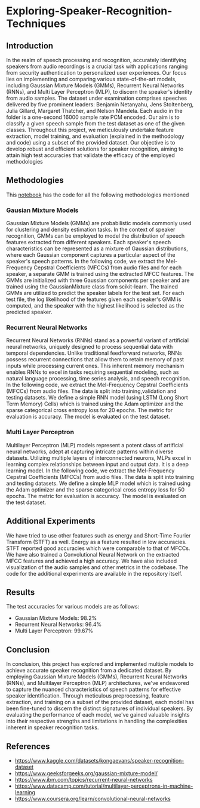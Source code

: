# Exploring-Speaker-Recognition-Techniques

## Introduction
In the realm of speech processing and recognition, accurately identifying speakers from audio recordings is a crucial task with applications ranging from security authentication to personalized user experiences.
Our focus lies on implementing and comparing various state-of-the-art models, including Gaussian Mixture Models (GMMs), Recurrent Neural Networks (RNNs), and Multi Layer Perceptron (MLP), to discern the speaker's identity from audio samples. 
The dataset under examination comprises speeches delivered by five prominent leaders: Benjamin Netanyahu, Jens Stoltenberg, Julia Gillard, Margaret Thatcher, and Nelson Mandela. Each audio in the folder is a one-second 16000 sample rate PCM encoded. Our aim is to classify a given speech sample from the test dataset as one of the given classes. 
Throughout this project, we meticulously undertake feature extraction, model training, and evaluation (explained in the methodology and code) using a subset of the provided dataset. Our objective is to develop robust and efficient solutions for speaker recognition, aiming to attain high test accuracies that validate the efficacy of the employed methodologies

## Methodologies

This [notebook](https://github.com/ndhruv03/Exploring-Speaker-Recognition-Techniques/blob/main/speakerrecognition-combined-fa30a0.ipynb) has the code for all the following methodologies mentioned
### Gausian Mixture Models
Gaussian Mixture Models (GMMs) are probabilistic models commonly used for clustering and density estimation tasks. In the context of speaker recognition, GMMs can be employed to model the distribution of speech features extracted from different speakers. Each speaker's speech characteristics can be represented as a mixture of Gaussian distributions, where each Gaussian component captures a particular aspect of the speaker's speech patterns.
In the following code, we extract the Mel-Frequency Cepstral Coefficients (MFCCs) from audio files and for each speaker, a separate GMM is trained using the extracted MFCC features. The GMMs are initialized with three Gaussian components per speaker and are trained using the GaussianMixture class from scikit-learn. The trained GMMs are utilized to predict the speaker labels for the test set. For each test file, the log likelihood of the features given each speaker's GMM is computed, and the speaker with the highest likelihood is selected as the predicted speaker.

### Recurrent Neural Networks
Recurrent Neural Networks (RNNs) stand as a powerful variant of artificial neural networks, uniquely designed to process sequential data with temporal dependencies. Unlike traditional feedforward networks, RNNs possess recurrent connections that allow them to retain memory of past inputs while processing current ones. This inherent memory mechanism enables RNNs to excel in tasks requiring sequential modeling, such as natural language processing, time series analysis, and speech recognition. 
In the following code, we extract the Mel-Frequency Cepstral Coefficients (MFCCs) from audio files. The data is split into training,validation and testing datasets. We define a simple RNN model (using LSTM (Long Short Term Memory) Cells) which is trained using the Adam optimizer and the sparse categorical cross entropy loss for 20 epochs. The metric for evaluation is accuracy. The model is evaluated on the test dataset.

### Multi Layer Perceptron
Multilayer Perceptron (MLP) models represent a potent class of artificial neural networks, adept at capturing intricate patterns within diverse datasets. Utilizing multiple layers of interconnected neurons, MLPs excel in learning complex relationships between input and output data. It is a deep learning model.
In the following code, we extract the Mel-Frequency Cepstral Coefficients (MFCCs) from audio files. The data is split into training and testing datasets. We define a simple MLP model which is trained using the Adam optimizer and the sparse categorical cross entropy loss for 50 epochs. The metric for evaluation is accuracy. The model is evaluated on the test dataset.

## Additional Experiments
We have tried to use other features such as energy and Short-Time Fourier Transform (STFT) as well. Energy as a feature resulted in low accuracies. STFT reported good accuracies which were comparable to that of MFCCs.
We have also trained a Convolutional Neural Network on the extracted MFCC features and achieved a high accuracy. We have also included visualization of the audio samples and other metrics in the codebase. The code for the additional experiments are available in the repository itself.

## Results
The test accuracies for various models are as follows:
- Gaussian Mixture Models: 98.2%
- Recurrent Neural Networks: 96.4%
- Multi Layer Perceptron: 99.67%

## Conclusion
In conclusion, this project has explored and implemented multiple models to achieve accurate speaker recognition from a dedicated dataset. By employing Gaussian Mixture Models (GMMs), Recurrent Neural Networks (RNNs), and Multilayer Perceptron (MLP) architectures, we've endeavored to capture the nuanced characteristics of speech patterns for effective speaker identification. Through meticulous preprocessing, feature extraction, and training on a subset of the provided dataset, each model has been fine-tuned to discern the distinct signatures of individual speakers. By evaluating the performance of each model, we've gained valuable insights into their respective strengths and limitations in handling the complexities inherent in speaker recognition tasks.

## References
- https://www.kaggle.com/datasets/kongaevans/speaker-recognition-dataset
- https://www.geeksforgeeks.org/gaussian-mixture-model/
- https://www.ibm.com/topics/recurrent-neural-networks
- https://www.datacamp.com/tutorial/multilayer-perceptrons-in-machine-learning
- https://www.coursera.org/learn/convolutional-neural-networks
